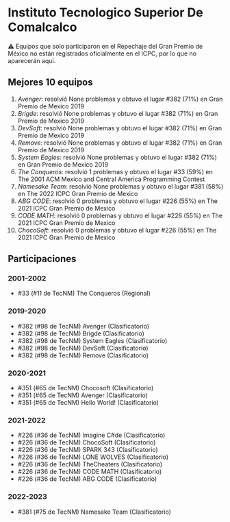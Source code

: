 # Instituto Tecnologico Superior De Comalcalco

:warning: Equipos que solo participaron en el Repechaje del Gran Premio de México no están registrados oficialmente en el ICPC, por lo que no aparecerán aquí.

## Mejores 10 equipos

1. _Avenger_: resolvió None problemas y obtuvo el lugar #382 (71%) en Gran Premio de Mexico 2019
1. _Brigde_: resolvió None problemas y obtuvo el lugar #382 (71%) en Gran Premio de Mexico 2019
1. _DevSoft_: resolvió None problemas y obtuvo el lugar #382 (71%) en Gran Premio de Mexico 2019
1. _Remove_: resolvió None problemas y obtuvo el lugar #382 (71%) en Gran Premio de Mexico 2019
1. _System Eagles_: resolvió None problemas y obtuvo el lugar #382 (71%) en Gran Premio de Mexico 2019
1. _The Conqueros_: resolvió 1 problemas y obtuvo el lugar #33 (59%) en The 2001 ACM Mexico and Central America Programming Contest
1. _Namesake Team_: resolvió None problemas y obtuvo el lugar #381 (58%) en The 2022 ICPC Gran Premio de Mexico
1. _ABG CODE_: resolvió 0 problemas y obtuvo el lugar #226 (55%) en The 2021 ICPC Gran Premio de Mexico
1. _CODE MATH_: resolvió 0 problemas y obtuvo el lugar #226 (55%) en The 2021 ICPC Gran Premio de Mexico
1. _ChocoSoft_: resolvió 0 problemas y obtuvo el lugar #226 (55%) en The 2021 ICPC Gran Premio de Mexico

## Participaciones

### 2001-2002

- #33 (#11 de TecNM) The Conqueros (Regional)

### 2019-2020

- #382 (#98 de TecNM) Avenger (Clasificatorio)
- #382 (#98 de TecNM) Brigde (Clasificatorio)
- #382 (#98 de TecNM) System Eagles (Clasificatorio)
- #382 (#98 de TecNM) DevSoft (Clasificatorio)
- #382 (#98 de TecNM) Remove (Clasificatorio)

### 2020-2021

- #351 (#65 de TecNM) Chocosoft (Clasificatorio)
- #351 (#65 de TecNM) Avenger (Clasificatorio)
- #351 (#65 de TecNM) Hello World! (Clasificatorio)

### 2021-2022

- #226 (#36 de TecNM) Imagine C#de (Clasificatorio)
- #226 (#36 de TecNM) ChocoSoft (Clasificatorio)
- #226 (#36 de TecNM) SPARK 343 (Clasificatorio)
- #226 (#36 de TecNM) LONE WOLVES (Clasificatorio)
- #226 (#36 de TecNM) TheCheaters (Clasificatorio)
- #226 (#36 de TecNM) CODE MATH (Clasificatorio)
- #226 (#36 de TecNM) ABG CODE (Clasificatorio)

### 2022-2023

- #381 (#75 de TecNM) Namesake Team (Clasificatorio)



